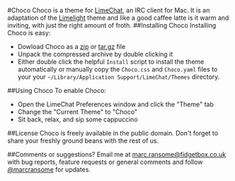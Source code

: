 #Choco
Choco is a theme for [LimeChat](http://limechat.net/mac/), an IRC client for Mac.  It is an adaptation of the [Limelight](https://github.com/Soryu/Limelight) theme and like a good caffee latte is it warm and inviting, with just the right amount of froth.
##Installing Choco
Installing Choco is easy:
* Dowload Choco as a [zip](https://github.com/marcransome/Choco/zipball/master) or [tar.gz](https://github.com/marcransome/Choco/tarball/master) file
* Unpack the compressed archive by double clicking it
* Either double click the helpful `Install` script to install the theme automatically or manually copy the `Choco.css` and `Choco.yaml` files to your your `~/Library/Application Support/LimeChat/Themes` directory.

##Using Choco
To enable Choco:
* Open the LimeChat Preferences window and click the "Theme" tab
* Change the "Current Theme" to "Choco"
* Sit back, relax, and sip some cappuccino

##License
Choco is freely available in the public domain.  Don't forget to share your freshly ground beans with the rest of us.

##Comments or suggestions?
Email me at [marc.ransome@fidgetbox.co.uk](marc.ransome@fidgetbox.co.uk) with bug reports, feature requests or general comments and follow [@marcransome](http://www.twitter.com/marcransome) for updates.
